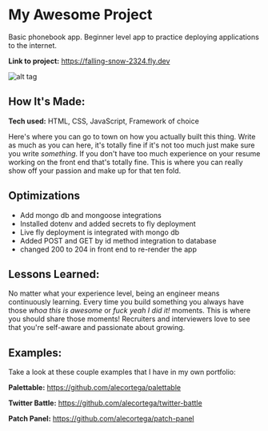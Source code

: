 # My Awesome Project

Basic phonebook app. Beginner level app to practice deploying applications to the internet.

**Link to project:** https://falling-snow-2324.fly.dev

![alt tag](https://falling-snow-2324.fly.dev)

## How It's Made:

**Tech used:** HTML, CSS, JavaScript, Framework of choice

Here's where you can go to town on how you actually built this thing. Write as much as you can here, it's totally fine if it's not too much just make sure you write _something_. If you don't have too much experience on your resume working on the front end that's totally fine. This is where you can really show off your passion and make up for that ten fold.

## Optimizations

- Add mongo db and mongoose integrations
- Installed dotenv and added secrets to fly deployment
- Live fly deployment is integrated with mongo db
- Added POST and GET by id method integration to database
- changed 200 to 204 in front end to re-render the app

## Lessons Learned:

No matter what your experience level, being an engineer means continuously learning. Every time you build something you always have those _whoa this is awesome_ or _fuck yeah I did it!_ moments. This is where you should share those moments! Recruiters and interviewers love to see that you're self-aware and passionate about growing.

## Examples:

Take a look at these couple examples that I have in my own portfolio:

**Palettable:** https://github.com/alecortega/palettable

**Twitter Battle:** https://github.com/alecortega/twitter-battle

**Patch Panel:** https://github.com/alecortega/patch-panel
